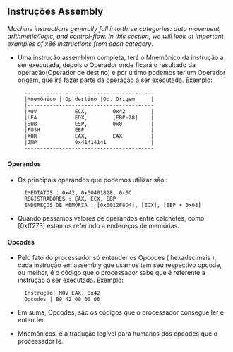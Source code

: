 ## Instruções Assembly

_Machine instructions generally fall into three categories: data movement, arithmetic/logic, and control-flow. In this section, we will look at important examples of x86 instructions from each category_.

- Uma instrução assemblym completa, terá o Mnemônico da instrução a ser executada, depois o Operador onde ficará o resultado da operação(Operador de destino) e por último podemos ter um Operador origem, que irá fazer parte da operação a ser executada. Exemplo:

		-----------------------------------------
		|Mnemônico | Op.destino |Op. Origem 	|
		|----------------------------------------
		|MOV			ECX,		0x42	    |	 	
		|LEA			EDX,		[EBP-28]    |
		|SUB			ESP,		0x0		    |
		|PUSH			EBP 		            | 
		|XOR			EAX,		EAX         |
		|JMP			0x41414141		        |
		-----------------------------------------



#### Operandos

- Os principais operandos que podemos utilizar são :

		IMEDIATOS : 0x42, 0x00401828, 0x0C
		REGISTRADORES : EAX, ECX, EBP
		ENDEREÇOS DE MEMÓRIA : [0x0012F8D4], [ECX], [EBP + 0x08]

- Quando passamos valores de operandos entre colchetes, como [0xff273] estamos referindo a endereços de memórias.

#### Opcodes 

- Pelo fato do processador só entender os Opcodes ( hexadecimais ), cada instrução em assembly que usamos tem seu respectivo opcode, ou melhor, é o código que o processador sabe que é referente a instrução a ser executada. Exemplo:

		Instrução| MOV EAX, 0x42
		Opcodes | B9 42 00 00 00


- Em suma, Opcodes, são os códigos que o processador consegue ler e entender.
- Mnemônicos, é a tradução legível para humanos dos opcodes que o processador lê.